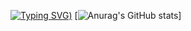 <!-- ### Hi there 👋 -->
[![Typing SVG](https://readme-typing-svg.herokuapp.com?size=24&lines=zephyr-fun+says+hi+%3A))](https://git.io/typing-svg)
[![Anurag's GitHub stats](https://github-readme-stats.vercel.app/api?username=zephyr-fun)]
<!--
**zephyr-fun/zephyr-fun** is a ✨ _special_ ✨ repository because its `README.md` (this file) appears on your GitHub profile.

Here are some ideas to get you started:

- 🔭 I’m currently working on ...
- 🌱 I’m currently learning ...
- 👯 I’m looking to collaborate on ...
- 🤔 I’m looking for help with ...
- 💬 Ask me about ...
- 📫 How to reach me: ...
- 😄 Pronouns: ...
- ⚡ Fun fact: ...
-->
